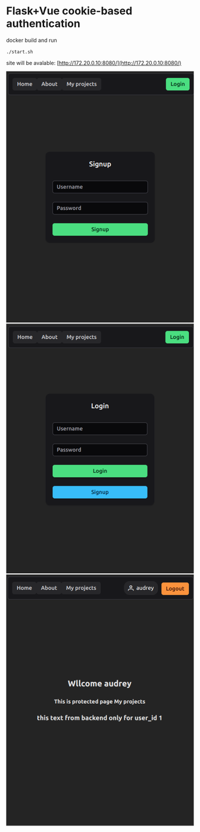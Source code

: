 # Flask+Vue cookie-based authentication
docker build and run
```
./start.sh
```
site will be avalable: [http://172.20.0.10:8080/](http://172.20.0.10:8080/)

![Screenshot](screenshot1.png?raw=true)
![Screenshot](screenshot2.png?raw=true)
![Screenshot](screenshot3.png?raw=true)
